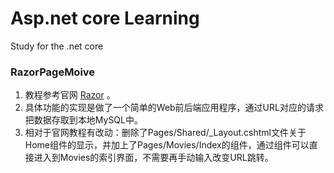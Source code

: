 # Asp.net core Learning

Study for the .net core

### RazorPageMoive
1. 教程参考官网 [Razor](https://docs.microsoft.com/zh-cn/aspnet/core/tutorials/razor-pages/?view=aspnetcore-5.0) 。
2. 具体功能的实现是做了一个简单的Web前后端应用程序，通过URL对应的请求把数据存取到本地MySQL中。
3. 相对于官网教程有改动：删除了Pages/Shared/_Layout.cshtml文件关于Home组件的显示，并加上了Pages/Movies/Index的组件，通过组件可以直接进入到Movies的索引界面，不需要再手动输入改变URL跳转。